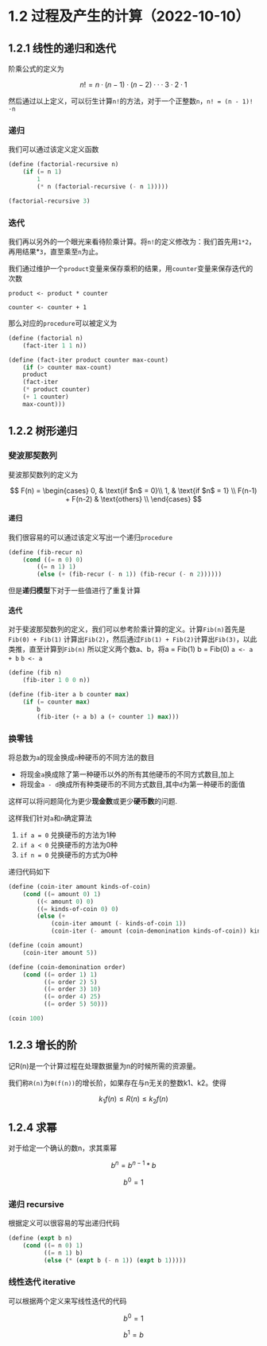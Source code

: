 # 1.2 过程及产生的计算（2022-10-10）

## 1.2.1 线性的递归和迭代

阶乘公式的定义为

$$
n! = n · (n-1)·(n-2)···3·2·1
$$

然后通过以上定义，可以衍生计算`n!`的方法，对于一个正整数`n`，`n! = (n - 1)!·n `

### 递归

我们可以通过该定义定义函数

```scheme
(define (factorial-recursive n)
    (if (= n 1)
        1
        (* n (factorial-recursive (- n 1)))))

(factorial-recursive 3)
```

### 迭代

我们再以另外的一个眼光来看待阶乘计算。将`n!`的定义修改为：我们首先用`1*2`，再用结果*`3`，直至乘至`n`为止。

我们通过维护一个`product`变量来保存乘积的结果，用`counter`变量来保存迭代的次数

`product <- product * counter`

`counter <- counter + 1`

那么对应的`procedure`可以被定义为

```scheme
(define (factorial n)
    (fact-iter 1 1 n))

(define (fact-iter product counter max-count)
    (if (> counter max-count)
    product
    (fact-iter 
    (* product counter)
    (+ 1 counter)
    max-count)))
```

## 1.2.2 树形递归

### 斐波那契数列

斐波那契数列的定义为

$$
F(n) =
\begin{cases}
0, & \text{if $n$ = 0}\\
1, & \text{if $n$ = 1} \\
F(n-1) + F(n-2) & \text{others} \\
\end{cases}
$$

#### 递归
我们很容易的可以通过该定义写出一个递归`procedure`
```scheme
(define (fib-recur n)
    (cond ((= n 0) 0)
        ((= n 1) 1)
        (else (+ (fib-recur (- n 1)) (fib-recur (- n 2))))))
```
但是**递归模型**下对于一些值进行了重复计算

#### 迭代
对于斐波那契数列的定义，我们可以参考阶乘计算的定义。计算`Fib(n)`首先是`Fib(0) + Fib(1)` 计算出`Fib(2)`，然后通过`Fib(1) + Fib(2)`计算出`Fib(3)`，以此类推，直至计算到`Fib(n)`
所以定义两个数a、b，将a = Fib(1) b = Fib(0)
`a <- a + b`
`b <- a`
```scheme
(define (fib n)
    (fib-iter 1 0 0 n))

(define (fib-iter a b counter max)
    (if (= counter max)
        b
        (fib-iter (+ a b) a (+ counter 1) max)))
```

### 换零钱

将总数为`a`的现金换成`n`种硬币的不同方法的数目

*   将现金`a`换成除了第一种硬币以外的所有其他硬币的不同方式数目,加上
*   将现金`a - d`换成所有种类硬币的不同方式数目,其中`d`为第一种硬币的面值

这样可以将问题简化为更少**现金数**或更少**硬币数**的问题.

这样我们针对`a`和`n`确定算法
1. `if a = 0` 兑换硬币的方法为1种
2. `if a < 0` 兑换硬币的方法为0种
3. `if n = 0` 兑换硬币的方式为0种

递归代码如下
```scheme
(define (coin-iter amount kinds-of-coin)
    (cond ((= amount 0) 1)
        ((< amount 0) 0)
        ((= kinds-of-coin 0) 0)
        (else (+ 
            (coin-iter amount (- kinds-of-coin 1)) 
            (coin-iter (- amount (coin-demonination kinds-of-coin)) kinds-of-coin)))))

(define (coin amount)
    (coin-iter amount 5))

(define (coin-demonination order)
    (cond ((= order 1) 1)
          ((= order 2) 5)
          ((= order 3) 10)
          ((= order 4) 25)
          ((= order 5) 50)))

(coin 100)
```

## 1.2.3 增长的阶
记R(n)是一个计算过程在处理数据量为n的时候所需的资源量。

我们称`R(n)`为`θ(f(n))`的增长阶，如果存在与n无关的整数k1、k2。使得  

$$
k_1f(n) \leq R(n) \leq k_2f(n)
$$

## 1.2.4 求幂
对于给定一个确认的数n，求其乘幂

$$b^n = b^{n-1}*b$$

$$b^0 = 1$$

### 递归 recursive
根据定义可以很容易的写出递归代码
```scheme
(define (expt b n)
    (cond ((= n 0) 1)
          ((= n 1) b)
          (else (* (expt b (- n 1)) (expt b 1)))))
```

### 线性迭代 iterative
可以根据两个定义来写线性迭代的代码

$$b^0 = 1$$

$$b^1 = b$$

